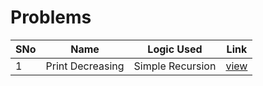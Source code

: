 # Problems

SNo | Name | Logic Used | Link |
----|------|------------|------|
1 | Print Decreasing | Simple Recursion | [view](print_decreasing.cpp)
